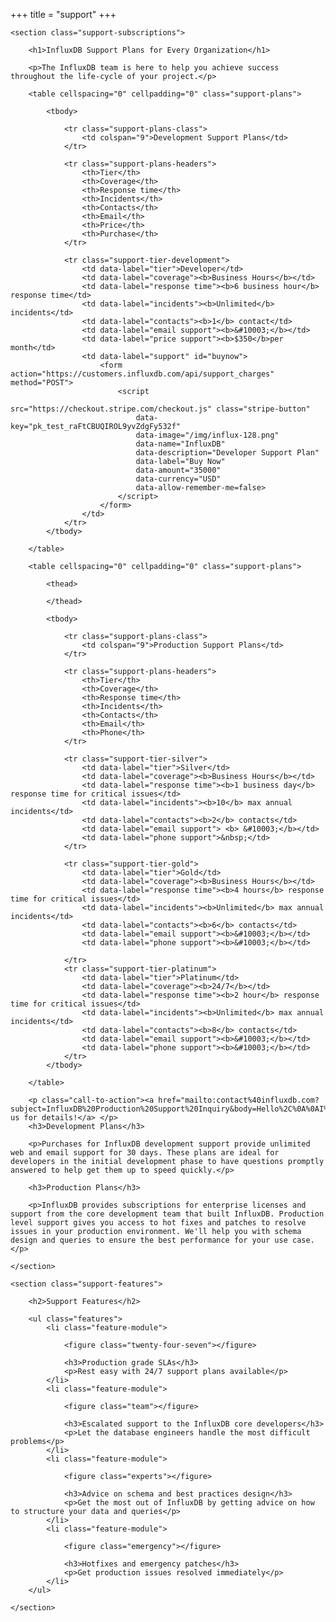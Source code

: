 +++
title = "support"
+++
<article class="article-support">
	
	<section class="support-subscriptions">
	
		<h1>InfluxDB Support Plans for Every Organization</h1>
		
		<p>The InfluxDB team is here to help you achieve success throughout the life-cycle of your project.</p>
		
		<table cellspacing="0" cellpadding="0" class="support-plans">
			
			<tbody>

				<tr class="support-plans-class">
					<td colspan="9">Development Support Plans</td>
				</tr>

				<tr class="support-plans-headers">
					<th>Tier</th>
					<th>Coverage</th>
					<th>Response time</th>
					<th>Incidents</th>
					<th>Contacts</th>
					<th>Email</th>
					<th>Price</th>
					<th>Purchase</th>
				</tr>

				<tr class="support-tier-development">
					<td data-label="tier">Developer</td>
					<td data-label="coverage"><b>Business Hours</b></td>
					<td data-label="response time"><b>6 business hour</b> response time</td>
					<td data-label="incidents"><b>Unlimited</b> incidents</td>
					<td data-label="contacts"><b>1</b> contact</td>
					<td data-label="email support"><b>&#10003;</b></td>
					<td data-label="price support"><b>$350</b>per month</td>
					<td data-label="support" id="buynow">
						<form action="https://customers.influxdb.com/api/support_charges" method="POST">
							<script
								src="https://checkout.stripe.com/checkout.js" class="stripe-button"
								data-key="pk_test_raFtCBUQIROL9yvZdgFy532f" 
								data-image="/img/influx-128.png"
								data-name="InfluxDB"
								data-description="Developer Support Plan"
								data-label="Buy Now"
								data-amount="35000"
								data-currency="USD"
								data-allow-remember-me=false>
						 	</script>
						</form>
					</td>
				</tr>
			</tbody>

		</table>

		<table cellspacing="0" cellpadding="0" class="support-plans">
			
			<thead>

			</thead>
			
			<tbody>

				<tr class="support-plans-class">
					<td colspan="9">Production Support Plans</td>
				</tr>
				
				<tr class="support-plans-headers">
					<th>Tier</th>
					<th>Coverage</th>
					<th>Response time</th>
					<th>Incidents</th>
					<th>Contacts</th>
					<th>Email</th>
					<th>Phone</th>
				</tr>

				<tr class="support-tier-silver">
					<td data-label="tier">Silver</td>
					<td data-label="coverage"><b>Business Hours</b></td>
					<td data-label="response time"><b>1 business day</b> response time for critical issues</td>
					<td data-label="incidents"><b>10</b> max annual incidents</td>
					<td data-label="contacts"><b>2</b> contacts</td>
					<td data-label="email support"> <b> &#10003;</b></td>
					<td data-label="phone support">&nbsp;</td>
				</tr>
				
				<tr class="support-tier-gold">
					<td data-label="tier">Gold</td>
					<td data-label="coverage"><b>Business Hours</b></td>
					<td data-label="response time"><b>4 hours</b> response time for critical issues</td>
					<td data-label="incidents"><b>Unlimited</b> max annual incidents</td>
					<td data-label="contacts"><b>6</b> contacts</td>
					<td data-label="email support"><b>&#10003;</b></td>
					<td data-label="phone support"><b>&#10003;</b></td>

				</tr>
				<tr class="support-tier-platinum">
					<td data-label="tier">Platinum</td>
					<td data-label="coverage"><b>24/7</b></td>
					<td data-label="response time"><b>2 hour</b> response time for critical issues</td>
					<td data-label="incidents"><b>Unlimited</b> max annual incidents</td>
					<td data-label="contacts"><b>8</b> contacts</td>
					<td data-label="email support"><b>&#10003;</b></td>
					<td data-label="phone support"><b>&#10003;</b></td>
				</tr>
			</tbody>
					
		</table>

		<p class="call-to-action"><a href="mailto:contact%40influxdb.com?subject=InfluxDB%20Production%20Support%20Inquiry&body=Hello%2C%0A%0AI%20would%20like%20to%20know%20more%20about%20the%20production%20support%20plans%20available%20for%20InfluxDB.">Contact us for details!</a> </p>
		<h3>Development Plans</h3>

		<p>Purchases for InfluxDB development support provide unlimited web and email support for 30 days. These plans are ideal for developers in the initial development phase to have questions promptly answered to help get them up to speed quickly.</p>

		<h3>Production Plans</h3>

		<p>InfluxDB provides subscriptions for enterprise licenses and support from the core development team that built InfluxDB. Production level support gives you access to hot fixes and patches to resolve issues in your production environment. We'll help you with schema design and queries to ensure the best performance for your use case.</p>
		
	</section>
	
	<section class="support-features">
	
		<h2>Support Features</h2>
	
		<ul class="features">
			<li class="feature-module">
				
				<figure class="twenty-four-seven"></figure>
				
				<h3>Production grade SLAs</h3>
				<p>Rest easy with 24/7 support plans available</p>
			</li>
			<li class="feature-module">
				
				<figure class="team"></figure>
				
				<h3>Escalated support to the InfluxDB core developers</h3>
				<p>Let the database engineers handle the most difficult problems</p>
			</li>
			<li class="feature-module">
				
				<figure class="experts"></figure>
				
				<h3>Advice on schema and best practices design</h3>
				<p>Get the most out of InfluxDB by getting advice on how to structure your data and queries</p>
			</li>
			<li class="feature-module">
				
				<figure class="emergency"></figure>
				
				<h3>Hotfixes and emergency patches</h3>
				<p>Get production issues resolved immediately</p>
			</li>
		</ul>

	</section>

</article>
